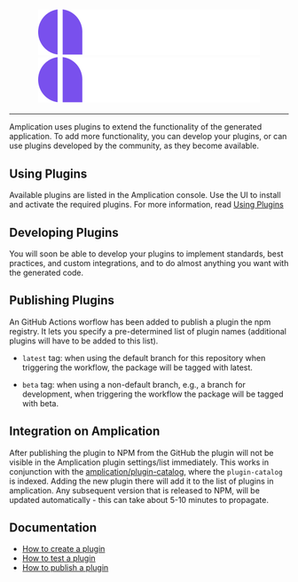 <h3 align="center">
    <a href="https://amplication.com/#gh-light-mode-only">
    <img src="https://github.com/amplication/amplication/blob/master/.github/assets/amplication-logo-dark-mode.svg">
    </a>
    <a href="https://amplication.com/#gh-dark-mode-only">
    <img src="https://github.com/amplication/amplication/blob/master/.github/assets/amplication-logo-dark-mode.svg">
    </a>
</h3>

---

Amplication uses plugins to extend the functionality of the generated application. To add more functionality, you can develop your plugins, or can use plugins developed by the community, as they become available.

## Using Plugins

Available plugins are listed in the Amplication console. Use the UI to install and activate the required plugins. For more information, read [Using Plugins](https://docs.amplication.com/docs/getting-started/getting-started/plugins/)

## Developing Plugins

You will soon be able to develop your plugins to implement standards, best practices, and custom integrations, and to do almost anything you want with the generated code.

## Publishing Plugins

An GitHub Actions worflow has been added to publish a plugin the npm registry. It lets you specify a pre-determined list of plugin names (additional plugins will have to be added to this list).

- `latest` tag: when using the default branch for this repository when triggering the workflow, the package will be tagged with latest.

- `beta` tag: when using a non-default branch, e.g., a branch for development, when triggering the workflow the package will be tagged with beta.

## Integration on Amplication

After publishing the plugin to NPM from the GitHub the plugin will not be visible in the Amplication plugin settings/list immediately. This works in conjunction with the [amplication/plugin-catalog](https://github.com/amplication/plugin-catalog), where the `plugin-catalog` is indexed. Adding the new plugin there will add it to the list of plugins in amplication. Any subsequent version that is released to NPM, will be updated automatically - this can take about 5-10 minutes to propagate.

## Documentation

- [How to create a plugin](https://docs.amplication.com/plugins/how-to-create-plugin/)
- [How to test a plugin](https://docs.amplication.com/plugins/how-to-test-plugin/)
- [How to publish a plugin](https://docs.amplication.com/plugins/publish-plugin/)
